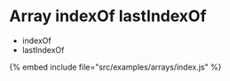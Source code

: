 # Array indexOf lastIndexOf

* indexOf
* lastIndexOf

{% embed include file="src/examples/arrays/index.js" %}






